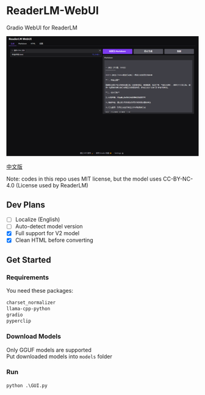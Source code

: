 # ReaderLM-WebUI

Gradio WebUI for ReaderLM

![img.png](img.png)

[中文版](README.md)

Note: codes in this repo uses MIT license, but the model uses CC-BY-NC-4.0 (License used by ReaderLM)

## Dev Plans

- [ ] Localize (English)
- [ ] Auto-detect model version
- [x] Full support for V2 model
- [x] Clean HTML before converting

## Get Started

### Requirements

You need these packages:

```text
charset_normalizer
llama-cpp-python
gradio
pyperclip
```

### Download Models

Only GGUF models are supported  
Put downloaded models into `models` folder

### Run

```commandline
python .\GUI.py
```
